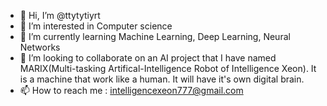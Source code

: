 - 👋 Hi, I’m @ttytytiyrt
- 👀 I’m interested in Computer science 
- 🌱 I’m currently learning Machine Learning, Deep Learning, Neural Networks
- 💞️ I’m looking to collaborate on an AI project that I have named MARIX(Multi-tasking Artifical-Intelligence Robot of Intelligence Xeon).
It is a machine that work like a human. It will have it's own digital brain. 
- 📫 How to reach me :
intelligencexeon777@gmail.com
